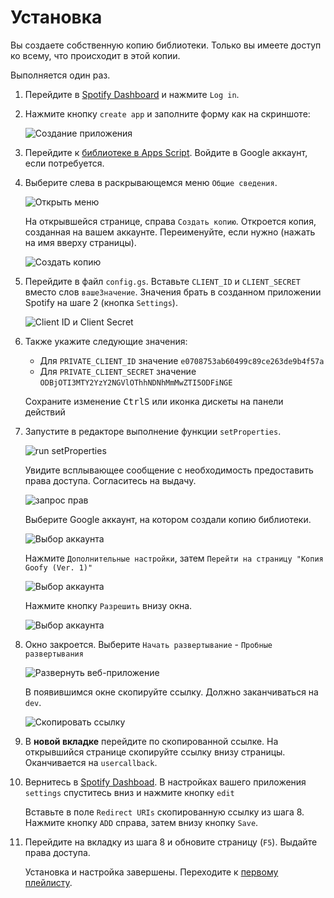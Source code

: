 # Установка

Вы создаете собственную копию библиотеки. Только вы имеете доступ ко всему, что происходит в этой копии. 

Выполняется один раз. 

1. Перейдите в [Spotify Dashboard](https://developer.spotify.com/dashboard/) и нажмите `Log in`.

2. Нажмите кнопку `create app` и заполните форму как на скриншоте:

   ![Создание приложения](/img/install-step-create-app.png ':size=40%')

3. Перейдите к [библиотеке в Apps Script](https://script.google.com/d/1DnC4H7yjqPV2unMZ_nmB-1bDSJT9wQUJ7Wq-ijF4Nc7Fl3qnbT0FkPSr/edit?usp=sharing). Войдите в Google аккаунт, если потребуется.

4. Выберите слева в раскрывающемся меню `Общие сведения`. 

   ![Открыть меню](/img/general-property.gif ':size=60%')

   На открывшейся странице, справа `Создать копию`. Откроется копия, созданная на вашем аккаунте. Переименуйте, если нужно (нажать на имя вверху страницы).
   
    ![Создать копию](/img/install-step-copy.png)

5. Перейдите в файл `config.gs`. Вставьте `CLIENT_ID` и `CLIENT_SECRET` вместо слов `вашеЗначение`. Значения брать в созданном приложении Spotify на шаге 2 (кнопка `Settings`).

   ![Client ID и Client Secret](/img/install-step-client-id2.png)

6. Также укажите следующие значения:

   - Для `PRIVATE_CLIENT_ID` значение `e0708753ab60499c89ce263de9b4f57a`
   - Для `PRIVATE_CLIENT_SECRET` значение `ODBjOTI3MTY2YzY2NGVlOThhNDNhMmMwZTI5ODFiNGE`
 
   Сохраните изменение <kbd>Ctrl</kbd><kbd>S</kbd> или иконка дискеты на панели действий

7. Запустите в редакторе выполнение функции `setProperties`. 

   ![run setProperties](/img/install-run-setProperties.png)

   Увидите всплывающее сообщение с необходимость предоставить права доступа. Согласитесь на выдачу.

   ![запрос прав](/img/install-permission-request.png ':size=50%')

   Выберите Google аккаунт, на котором создали копию библиотеки.

   ![Выбор аккаунта](/img/install-step-account.png)

   Нажмите `Дополнительные настройки`, затем `Перейти на страницу "Копия Goofy (Ver. 1)"`

   ![Выбор аккаунта](/img/install-step-warning.png ':size=50%')

   Нажмите кнопку `Разрешить` внизу окна.

   ![Выбор аккаунта](/img/install-step-grant-permissions.png)

8. Окно закроется. Выберите `Начать развертывание` - `Пробные развертывания`

   ![Развернуть веб-приложение](/img/install-step-webapp.png ':size=40%')

   В появившимся окне скопируйте ссылку. Должно заканчиваться на `dev`.

   ![Скопировать ссылку](/img/install-step-link.png)

9.  В **новой вкладке** перейдите по скопированной ссылке. На открывшийся странице скопируйте ссылку внизу страницы. Оканчивается на `usercallback`.

10. Вернитесь в [Spotify Dashboad](https://developer.spotify.com/dashboard/). В настройках вашего приложения `settings` спуститесь вниз и нажмите кнопку `edit`
    
    Вставьте в поле `Redirect URIs` скопированную ссылку из шага 8. Нажмите кнопку `ADD` справа, затем внизу кнопку `Save`.

11. Перейдите на вкладку из шага 8 и обновите страницу (`F5`). Выдайте права доступа.

    Установка и настройка завершены. Переходите к [первому плейлисту](/first-playlist).